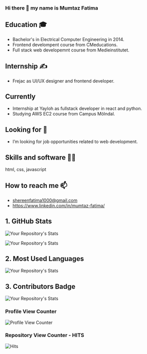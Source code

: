 ### Hi there 👋 my name is Mumtaz Fatima  
## Education 🎓
-  Bachelor's in Electrical Computer Engineering in 2014.
- Frontend develompent course from CMeducations.
- Full stack web developemnt course from Medieinstitutet. 
## Internship ✍ 
- Frejac as UI/UX designer and frontend developer.
## Currently
- Internship at Yayloh as fullstack developer in react and python. 
- Studying AWS EC2 course from Campus Mölndal.
## Looking for 🔭
-  I’m looking for job opportunities related to web development.
## Skills and software 👩‍💻
html,
css,
javascript
## How to reach me 📫
  - shereenfatima1000@gmail.com
  - https://www.linkedin.com/in/mumtaz-fatima/

## 1. GitHub Stats
![Your Repository's Stats](https://github-readme-stats.vercel.app/api?username=momo1000&show_icons=true)

![Your Repository's Stats](https://github-readme-stats.vercel.app/api/top-langs/?username=momo1000&theme=blue-green)

## 2. Most Used Languages
![Your Repository's Stats](https://github-readme-stats.vercel.app/api/top-langs/?username=momo1000&theme=blue-green)
## 3. Contributors Badge
![Your Repository's Stats](https://contrib.rocks/image?repo=momo1000)

### Profile View Counter
![Profile View Counter](https://komarev.com/ghpvc/?username=momo1000)
### Repository View Counter - HITS
![Hits](https://hitcounter.pythonanywhere.com/count/tag.svg?url=https://github.com/momo1000)



